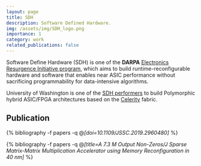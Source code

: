 ```yaml
---
layout: page
title: SDH
description: Software Defined Hardware.
img: /assets/img/SDH_logo.png
importance: 1
category: work
related_publications: false
---
```


Software Define Hardware (SDH) is one of the **DARPA** [Electronics Resurgence Initiative program](https://www.darpa.mil/work-with-us/electronics-resurgence-initiative), which aims to build runtime-reconfigurable hardware and software that enables near ASIC performance without sacrificing programmability for data-intensive algorithms.

University of Washington is one of the [SDH performers](https://spectrum.ieee.org/tech-talk/semiconductors/design/darpa-picks-its-first-set-of-winners-in-electronics-resurgence-initiative) to build Polymorphic hybrid ASIC/FPGA architectures based on the [Celerity](/projects/2_celerity.md) fabric. 

## Publication
{% bibliography -f papers -q @*[doi=10.1109/JSSC.2019.2960480]* %}

{% bibliography -f papers -q @*[title=A 7.3 M Output Non-Zeros/J Sparse Matrix-Matrix Multiplication Accelerator using Memory Reconfiguration in 40 nm]* %}
